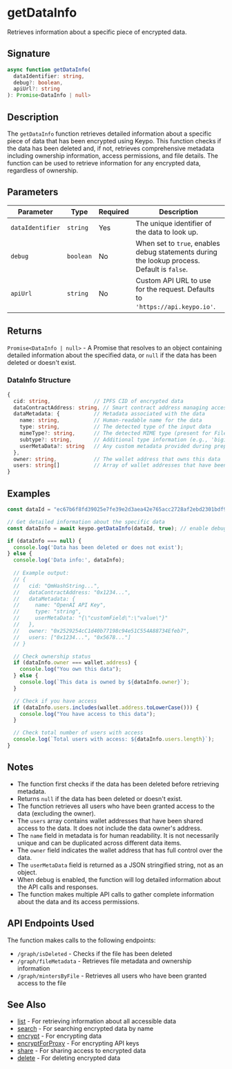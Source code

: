 # getDataInfo

Retrieves information about a specific piece of encrypted data.

## Signature

```typescript
async function getDataInfo(
  dataIdentifier: string,
  debug?: boolean,
  apiUrl?: string
): Promise<DataInfo | null>
```

## Description

The `getDataInfo` function retrieves detailed information about a specific piece of data that has been encrypted using Keypo. This function checks if the data has been deleted and, if not, retrieves comprehensive metadata including ownership information, access permissions, and file details. The function can be used to retrieve information for any encrypted data, regardless of ownership.

## Parameters

| Parameter | Type | Required | Description |
|-----------|------|----------|-------------|
| `dataIdentifier` | `string` | Yes | The unique identifier of the data to look up. |
| `debug` | `boolean` | No | When set to `true`, enables debug statements during the lookup process. Default is `false`. |
| `apiUrl` | `string` | No | Custom API URL to use for the request. Defaults to `'https://api.keypo.io'`. |

## Returns

`Promise<DataInfo | null>` - A Promise that resolves to an object containing detailed information about the specified data, or `null` if the data has been deleted or doesn't exist.

### DataInfo Structure

```typescript
{
  cid: string,              // IPFS CID of encrypted data
  dataContractAddress: string, // Smart contract address managing access
  dataMetadata: {           // Metadata associated with the data
    name: string,           // Human-readable name for the data
    type: string,           // The detected type of the input data
    mimeType?: string,      // The detected MIME type (present for File/Blob inputs)
    subtype?: string,       // Additional type information (e.g., 'bigint', 'base64', 'json')
    userMetaData?: string   // Any custom metadata provided during preprocessing (JSON stringified)
  },
  owner: string,            // The wallet address that owns this data
  users: string[]           // Array of wallet addresses that have been granted access to this data
}
```

## Examples

```typescript
const dataId = "ec67b6f8fd39025e7fe39e2d3aea42e765acc2728af2ebd2301bdf940c5b76ab";

// Get detailed information about the specific data
const dataInfo = await keypo.getDataInfo(dataId, true); // enable debug logs

if (dataInfo === null) {
  console.log('Data has been deleted or does not exist');
} else {
  console.log('Data info:', dataInfo);
  
  // Example output:
  // {
  //   cid: "QmHashString...",
  //   dataContractAddress: "0x1234...",
  //   dataMetadata: {
  //     name: "OpenAI API Key",
  //     type: "string",
  //     userMetaData: "{\"customField\":\"value\"}"
  //   },
  //   owner: "0x2529254cC1d40b77198c94e51C554A88734Efeb7",
  //   users: ["0x1234...", "0x5678..."]
  // }

  // Check ownership status
  if (dataInfo.owner === wallet.address) {
    console.log("You own this data");
  } else {
    console.log(`This data is owned by ${dataInfo.owner}`);
  }

  // Check if you have access
  if (dataInfo.users.includes(wallet.address.toLowerCase())) {
    console.log("You have access to this data");
  }

  // Check total number of users with access
  console.log(`Total users with access: ${dataInfo.users.length}`);
}
```

## Notes

- The function first checks if the data has been deleted before retrieving metadata.
- Returns `null` if the data has been deleted or doesn't exist.
- The function retrieves all users who have been granted access to the data (excluding the owner).
- The `users` array contains wallet addresses that have been shared access to the data. It does not include the data owner's address.
- The `name` field in metadata is for human readability. It is not necessarily unique and can be duplicated across different data items.
- The `owner` field indicates the wallet address that has full control over the data.
- The `userMetaData` field is returned as a JSON stringified string, not as an object.
- When debug is enabled, the function will log detailed information about the API calls and responses.
- The function makes multiple API calls to gather complete information about the data and its access permissions.

## API Endpoints Used

The function makes calls to the following endpoints:
- `/graph/isDeleted` - Checks if the file has been deleted
- `/graph/fileMetadata` - Retrieves file metadata and ownership information
- `/graph/mintersByFile` - Retrieves all users who have been granted access to the file

## See Also

- [list](./list.md) - For retrieving information about all accessible data
- [search](./search.md) - For searching encrypted data by name
- [encrypt](./encrypt.md) - For encrypting data
- [encryptForProxy](./encryptForProxy.md) - For encrypting API keys
- [share](./share.md) - For sharing access to encrypted data
- [delete](./delete.md) - For deleting encrypted data 